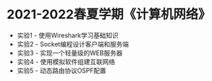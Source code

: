 # 2021-2022春夏学期《计算机网络》

- 实验1 - 使用Wireshark学习基础知识
- 实验2 - Socket编程设计客户端和服务端
- 实验3 - 实现一个轻量级的WEB服务器
- 实验4 - 使用模拟软件组建互联网络
- 实验5 - 动态路由协议OSPF配置

